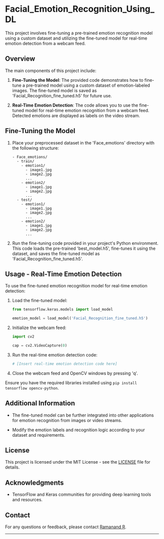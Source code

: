 # Facial_Emotion_Recognition_Using_DL


This project involves fine-tuning a pre-trained emotion recognition model using a custom dataset and utilizing the fine-tuned model for real-time emotion detection from a webcam feed.

## Overview

The main components of this project include:

1. **Fine-Tuning the Model**: The provided code demonstrates how to fine-tune a pre-trained model using a custom dataset of emotion-labeled images. The fine-tuned model is saved as 'Facial_Recognition_fine_tuned.h5' for future use.

2. **Real-Time Emotion Detection**: The code allows you to use the fine-tuned model for real-time emotion recognition from a webcam feed. Detected emotions are displayed as labels on the video stream.

## Fine-Tuning the Model

1. Place your preprocessed dataset in the 'Face_emotions' directory with the following structure:

   ```
   - Face_emotions/
     - train/
       - emotion1/
         - image1.jpg
         - image2.jpg
         ...
       - emotion2/
         - image1.jpg
         - image2.jpg
         ...
     - test/
       - emotion1/
         - image1.jpg
         - image2.jpg
         ...
       - emotion2/
         - image1.jpg
         - image2.jpg
         ...
   ```

2. Run the fine-tuning code provided in your project's Python environment. This code loads the pre-trained 'best_model.h5', fine-tunes it using the dataset, and saves the fine-tuned model as 'Facial_Recognition_fine_tuned.h5'.

## Usage - Real-Time Emotion Detection

To use the fine-tuned emotion recognition model for real-time emotion detection:

1. Load the fine-tuned model:

   ```python
   from tensorflow.keras.models import load_model

   emotion_model = load_model('Facial_Recognition_fine_tuned.h5')
   ```

2. Initialize the webcam feed:

   ```python
   import cv2

   cap = cv2.VideoCapture(0)
   ```

3. Run the real-time emotion detection code:

   ```python
   # [Insert real-time emotion detection code here]
   ```

4. Close the webcam feed and OpenCV windows by pressing 'q'.

Ensure you have the required libraries installed using `pip install tensorflow opencv-python`.

## Additional Information

- The fine-tuned model can be further integrated into other applications for emotion recognition from images or video streams.

- Modify the emotion labels and recognition logic according to your dataset and requirements.

## License

This project is licensed under the MIT License - see the [LICENSE](LICENSE) file for details.

## Acknowledgments

- TensorFlow and Keras communities for providing deep learning tools and resources.

## Contact

For any questions or feedback, please contact [Ramanand R](mailto:ramanandr786@outlook.com).

---
